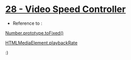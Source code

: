 # [28 - Video Speed Controller](https://mayfulq.github.io/JavaScript30/task28/index.html)

- Reference to :

 [Number.prototype.toFixed()](https://developer.mozilla.org/zh-CN/docs/Web/JavaScript/Reference/Global_Objects/Number/toFixed)

 [HTMLMediaElement.playbackRate](https://developer.mozilla.org/en-US/docs/Web/API/HTMLMediaElement/playbackRate)


  :)
